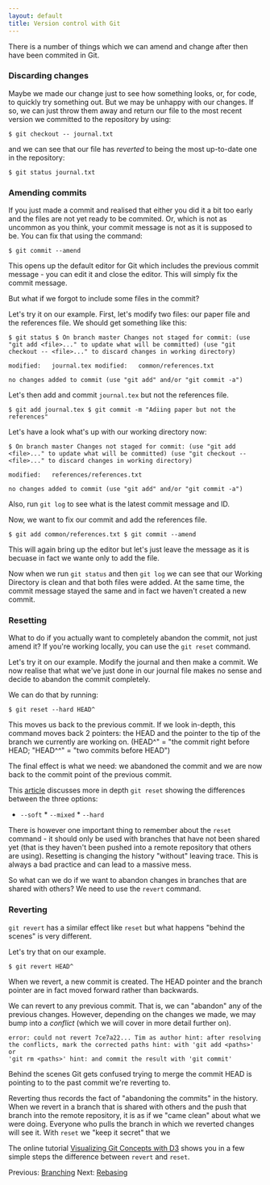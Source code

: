 ```yaml
---
layout: default
title: Version control with Git  
---
```

There is a number of things which we can amend and change after then have been
commited in Git.

### Discarding changes

Maybe we made our change just to see how something looks, or, for code, to
quickly try something out. But we may be unhappy with our changes. If so, we
can just throw them away and return our file to the most recent version we
committed to the repository by using:

    $ git checkout -- journal.txt

and we can see that our file has *reverted* to being the most up-to-date one in
the repository:

    $ git status journal.txt
    
### Amending commits

If you just made a commit and realised that either you did it a bit too early
and the files are not yet ready to be commited. Or, which is not as uncommon as
you think, your commit message is not as it is supposed to be. You can fix that
using the command:

	$ git commit --amend

This opens up the default editor for Git which includes the previous commit
message - you can edit it and close the editor. This will simply fix the commit
message.

But what if we forgot to include some files in the commit?

Let's try it on our example. First, let's modify two files: our paper file and
the references file. We should get something like this:
	
	$ git status $ On branch master Changes not staged for commit: (use
	"git add <file>..." to update what will be committed) (use "git
	checkout -- <file>..." to discard changes in working directory)

	modified:   journal.tex modified:   common/references.txt

	no changes added to commit (use "git add" and/or "git commit -a")

Let's then add and commit `journal.tex` but not the references file.

	$ git add journal.tex $ git commit -m "Adiing paper but not the
	references"
	
Let's have a look what's up with our working directory now:

	$ On branch master Changes not staged for commit: (use "git add
	<file>..." to update what will be committed) (use "git checkout --
	<file>..." to discard changes in working directory)

	modified:   references/references.txt

	no changes added to commit (use "git add" and/or "git commit -a")

Also, run `git log` to see what is the latest commit message and ID.

Now, we want to fix our commit and add the references file.

	$ git add common/references.txt $ git commit --amend

This will again bring up the editor but let's just leave the message as it is
becuase in fact we wante only to add the file.

Now when we run `git status` and then `git log` we can see that our Working
Directory is clean and that both files were added. At the same time, the commit
message stayed the same and in fact we haven't created a new commit.


### Resetting

What to do if you actually want to completely abandon the commit, not just
amend it? If you're working locally, you can use the `git reset` command. 

Let's try it on our example. Modify the journal and then make a commit. We now
realise that what we've just done in our journal file makes no sense and decide
to abandon the commit completely.

We can do that by running:

	$ git reset --hard HEAD^
	
This moves us back to the previous commit. If we look in-depth, this command
moves back 2 pointers: the HEAD and the pointer to the tip of the branch we
currently are working on. (HEAD^" = "the commit right before HEAD; "HEAD^^"
= "two commits before HEAD")

The final effect is what we need: we abandoned the commit and we are now back
to the commit point of the previous commit.

This [article](http://git-scm.com/2011/07/11/reset.html) discusses more in
depth `git reset` showing the differences between the three options:

* `--soft` * `--mixed` * `--hard`


There is however one important thing to remember about the `reset` command - it
should only be used with branches that have not been shared yet (that is they
haven't been pushed into a remote repository that others are using). Resetting
is changing the history "without" leaving trace. This is always a bad practice
and can lead to a massive mess.

So what can we do if we want to abandon changes in branches that are shared
with others? We need to use the `revert` command.

### Reverting

`git revert` has a similar effect like `reset` but what happens "behind the
scenes" is very different. 

Let's try that on our example. 

	$ git revert HEAD^
	
When we revert, a new commit is created. The HEAD pointer and the branch
pointer are in fact moved forward rather than backwards. 	
	
We can revert to any previous commit. That is, we can "abandon" any of the
previous changes. However, depending on the changes we made, we may bump into
a *conflict* (which we will cover in more detail further on). 

	error: could not revert 7ce7a22... Tim as author hint: after resolving
	the conflicts, mark the corrected paths hint: with 'git add <paths>' or
	'git rm <paths>' hint: and commit the result with 'git commit'
	
Behind the scenes Git gets confused trying to merge the commit HEAD is pointing
to to the past commit we're reverting to. 

Reverting thus records the fact of "abandoning the commits" in the history.
When we revert in a branch that is shared with others and the push that  branch
into the remote repository, it is as if we "came clean" about what we were
doing. Everyone who pulls the branch in which we reverted changes will see it.
With `reset` we "keep it secret" that we  	
	

The online tutorial [Visualizing Git Concepts with
D3](http://www.wei-wang.com/ExplainGitWithD3/#) shows you in a few simple steps
the difference between `revert` and `reset`.

Previous: [Branching](3_Branching.md) Next: [Rebasing](5_Rebasing.md)

